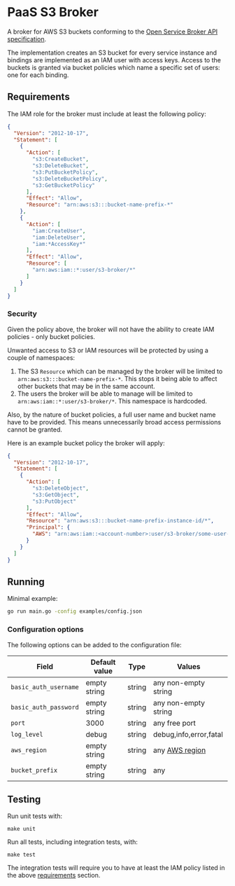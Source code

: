 # PaaS S3 Broker

A broker for AWS S3 buckets conforming to the [Open Service Broker API specification](https://github.com/openservicebrokerapi/servicebroker/blob/v2.14/spec.md).

The implementation creates an S3 bucket for every service instance and bindings are implemented as an IAM user with access keys. Access to the buckets is granted via bucket policies which name a specific set of users: one for each binding.

## Requirements

The IAM role for the broker must include at least the following policy:

```json
{
  "Version": "2012-10-17",
  "Statement": [
    {
      "Action": [
        "s3:CreateBucket",
        "s3:DeleteBucket",
        "s3:PutBucketPolicy",
        "s3:DeleteBucketPolicy",
        "s3:GetBucketPolicy"
      ],
      "Effect": "Allow",
      "Resource": "arn:aws:s3:::bucket-name-prefix-*"
    },
    {
      "Action": [
        "iam:CreateUser",
        "iam:DeleteUser",
        "iam:*AccessKey*"
      ],
      "Effect": "Allow",
      "Resource": [
        "arn:aws:iam::*:user/s3-broker/*"
      ]
    }
  ]
}
```

### Security

Given the policy above, the broker will not have the ability to create IAM policies - only bucket policies.

Unwanted access to S3 or IAM resources will be protected by using a couple of namespaces:

1. The S3 `Resource` which can be managed by the broker will be limited to `arn:aws:s3:::bucket-name-prefix-*`. This stops it being able to affect other buckets that may be in the same account.
2. The users the broker will be able to manage will be limited to `arn:aws:iam::*:user/s3-broker/*`. This namespace is hardcoded.

Also, by the nature of bucket policies, a full user name and bucket name have to be provided. This means unnecessarily broad access permissions cannot be granted.

Here is an example bucket policy the broker will apply:

```json
{
  "Version": "2012-10-17",
  "Statement": [
    {
      "Action": [
        "s3:DeleteObject",
        "s3:GetObject",
        "s3:PutObject"
      ],
      "Effect": "Allow",
      "Resource": "arn:aws:s3:::bucket-name-prefix-instance-id/*",
      "Principal": {
        "AWS": "arn:aws:iam::<account-number>:user/s3-broker/some-user-id"
      }
    }
  ]
}
```

## Running

Minimal example:

```bash
go run main.go -config examples/config.json
```

### Configuration options

The following options can be added to the configuration file:

| Field | Default value | Type | Values |
|---|---|---|---|
| `basic_auth_username` | empty string | string | any non-empty string |
| `basic_auth_password` | empty string | string | any non-empty string |
| `port` | 3000 | string | any free port |
| `log_level` | debug | string | debug,info,error,fatal |
| `aws_region` | empty string | string | any [AWS region](https://docs.aws.amazon.com/general/latest/gr/rande.html) |
| `bucket_prefix` | empty string | string | any |

## Testing

Run unit tests with:

```make
make unit
```

Run all tests, including integration tests, with:

```make
make test
```

The integration tests will require you to have at least the IAM policy listed in the above [requirements](#requirements) section.